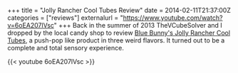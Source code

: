 +++
title = "Jolly Rancher Cool Tubes Review"
date = 2014-02-11T21:37:00Z
categories = ["reviews"]
externalurl = "https://www.youtube.com/watch?v=6oEA207lVsc"
+++
Back in the summer of 2013 TheVCubeSolver and I dropped by the local candy shop to review [Blue Bunny's Jolly Rancher Cool Tubes](http://www.bluebunny.com/Products/d/Jolly_Rancher_Cool_Tubes), a push-pop like product in three weird flavors. It turned out to be a complete and total sensory experience.  

{{< youtube 6oEA207lVsc >}}